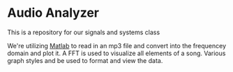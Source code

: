 # Audio Analyzer

This is a repository for our signals and systems class

We're utilizing [Matlab](https://www.mathworks.com/products/matlab.html) to read in an mp3 file and convert into the frequencey domain and plot it.
A FFT is used to visualize all elements of a song. Various graph styles and be used to format and view the data. 


